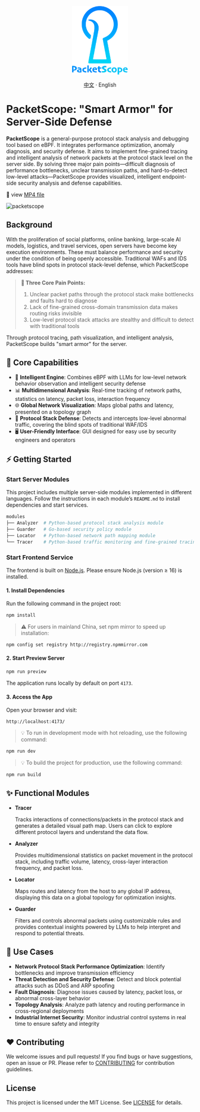 <div align="center">
  <img src="./.github/resource/newlogo.png" alt="packetscope-logo" width="150">
</div>

<p align="center"><a href="./README-zh_CN.md">中文</a> · English</p>

# PacketScope: "Smart Armor" for Server-Side Defense

**PacketScope** is a general-purpose protocol stack analysis and debugging tool based on eBPF. It integrates performance optimization, anomaly diagnosis, and security defense. It aims to implement fine-grained tracing and intelligent analysis of network packets at the protocol stack level on the server side. By solving three major pain points—difficult diagnosis of performance bottlenecks, unclear transmission paths, and hard-to-detect low-level attacks—PacketScope provides visualized, intelligent endpoint-side security analysis and defense capabilities.

🎯 view [MP4 file](./docs/tutorial.mp4)

![packetscope](./docs/tutorial.gif)

## Background

With the proliferation of social platforms, online banking, large-scale AI models, logistics, and travel services, open servers have become key execution environments. These must balance performance and security under the condition of being openly accessible. Traditional WAFs and IDS tools have blind spots in protocol stack-level defense, which PacketScope addresses:

> **🚨 Three Core Pain Points:**
>
> 1. Unclear packet paths through the protocol stack make bottlenecks and faults hard to diagnose
> 2. Lack of fine-grained cross-domain transmission data makes routing risks invisible
> 3. Low-level protocol stack attacks are stealthy and difficult to detect with traditional tools

Through protocol tracing, path visualization, and intelligent analysis, PacketScope builds "smart armor" for the server.

## 🚀 Core Capabilities

- 🧠 **Intelligent Engine**: Combines eBPF with LLMs for low-level network behavior observation and intelligent security defense
- 📊 **Multidimensional Analysis**: Real-time tracking of network paths, statistics on latency, packet loss, interaction frequency
- 🌐 **Global Network Visualization**: Maps global paths and latency, presented on a topology graph
- 🔐 **Protocol Stack Defense**: Detects and intercepts low-level abnormal traffic, covering the blind spots of traditional WAF/IDS
- 🖥️ **User-Friendly Interface**: GUI designed for easy use by security engineers and operators

## ⚡ Getting Started

### Start Server Modules

This project includes multiple server-side modules implemented in different languages. Follow the instructions in each module’s `README.md` to install dependencies and start services.

```bash
modules
├── Analyzer  # Python-based protocol stack analysis module
├── Guarder   # Go-based security policy module
├── Locator   # Python-based network path mapping module
└── Tracer    # Python-based traffic monitoring and fine-grained tracing module
```

### Start Frontend Service

The frontend is built on [Node.js](https://nodejs.org/en). Please ensure Node.js (version ≥ 16) is installed.

#### 1. Install Dependencies

Run the following command in the project root:

```bash
npm install
```

> ⚠️ For users in mainland China, set npm mirror to speed up installation:

```bash
npm config set registry http://registry.npmmirror.com
```

#### 2. Start Preview Server

```bash
npm run preview
```

The application runs locally by default on port `4173`.

#### 3. Access the App

Open your browser and visit:

```
http://localhost:4173/
```

> 💡 To run in development mode with hot reloading, use the following command:

```bash
npm run dev
```

> 💡 To build the project for production, use the following command:

```bash
npm run build
```

## ✨ Functional Modules

- **Tracer**

  Tracks interactions of connections/packets in the protocol stack and generates a detailed visual path map. Users can click to explore different protocol layers and understand the data flow.

- **Analyzer**

  Provides multidimensional statistics on packet movement in the protocol stack, including traffic volume, latency, cross-layer interaction frequency, and packet loss.

- **Locator**

  Maps routes and latency from the host to any global IP address, displaying this data on a global topology for optimization insights.

- **Guarder**

  Filters and controls abnormal packets using customizable rules and provides contextual insights powered by LLMs to help interpret and respond to potential threats.

## 🧰 Use Cases

- **Network Protocol Stack Performance Optimization**: Identify bottlenecks and improve transmission efficiency
- **Threat Detection and Security Defense**: Detect and block potential attacks such as DDoS and ARP spoofing
- **Fault Diagnosis**: Diagnose issues caused by latency, packet loss, or abnormal cross-layer behavior
- **Topology Analysis**: Analyze path latency and routing performance in cross-regional deployments
- **Industrial Internet Security**: Monitor industrial control systems in real time to ensure safety and integrity

## ❤️ Contributing

We welcome issues and pull requests! If you find bugs or have suggestions, open an issue or PR. Please refer to [CONTRIBUTING](./CONTRIBUTING.md) for contribution guidelines.

## License

This project is licensed under the MIT License. See [LICENSE](./LICENSE) for details.
